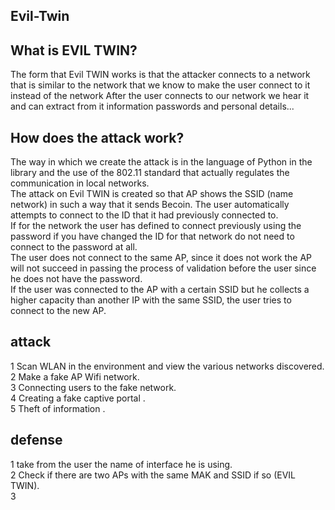 ## Evil-Twin
## What is EVIL TWIN?
The form that Evil TWIN works is that the attacker connects to a network that is similar to the network that we know to make the user connect to it instead of the network
After the user connects to our network we hear it and can extract from it information passwords and personal details... </br>

## How does the attack work?


The way in which we create the attack is in the language of Python in the library and the use of the 802.11 standard that actually regulates the communication in local networks. </br>
The attack on Evil TWIN is created so that AP shows the SSID (name network) in such a way that it sends Becoin. The user automatically attempts to connect to the ID that it had previously connected to. </br>
If for the network the user has defined to connect previously using the password if you have changed the ID for that network do not need to connect to the password at all.</br>
The user does not connect to the same AP, since it does not work the AP will not succeed in passing the process of validation before the user since he does not have the password. </br>
If the user was connected to the AP with a certain SSID but he collects a higher capacity than another IP with the same SSID, the user tries to connect to the new AP. </br>


## attack
1  Scan WLAN in the environment and view the various networks discovered. </br>
2 Make a fake AP Wifi network. </br>
3 Connecting users to the fake network. </br>
4 Creating a fake captive portal .</br>
5 Theft of information .</br>

## defense
1 take from the user the name of interface he is using.  </br>
2 Check if there are two APs with the same MAK and SSID if so (EVIL TWIN). </br>
3


